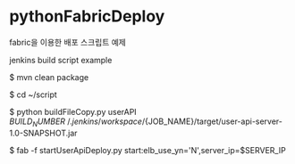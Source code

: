 # pythonFabricDeploy
fabric을 이용한 배포 스크립트 예제

jenkins build script example

$ mvn clean package

$ cd ~/script

$ python buildFileCopy.py userAPI ${BUILD_NUMBER} ~/.jenkins/workspace/${JOB_NAME}/target/user-api-server-1.0-SNAPSHOT.jar

$ fab -f startUserApiDeploy.py start:elb_use_yn='N',server_ip=$SERVER_IP
